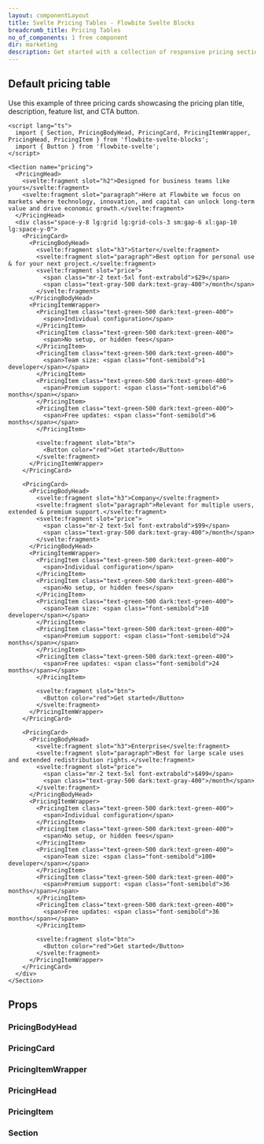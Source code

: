 ```yaml
---
layout: componentLayout
title: Svelte Pricing Tables - Flowbite Svelte Blocks
breadcrumb_title: Pricing Tables
no_of_components: 1 free component
dir: marketing
description: Get started with a collection of responsive pricing sections to show the pricing plan to your potential customers based on multiple sizes, styles, and layouts.
---
```


<script>
  import { TableProp, TableDefaultRow } from '../utils'
  import { props as item1} from '../props/PricingBodyHead.json'
  import { props as item2} from '../props/PricingCard.json'
  import { props as item3} from '../props/PricingItemWrapper.json'
  import { props as item4} from '../props/PricingHead.json'
  import { props as item5} from '../props/PricingItem.json'
  import { props as item6} from '../props/Section.json'
</script>

## Default pricing table

Use this example of three pricing cards showcasing the pricing plan title, description, feature list, and CTA button.

```svelte example
<script lang="ts">
  import { Section, PricingBodyHead, PricingCard, PricingItemWrapper, PricingHead, PricingItem } from 'flowbite-svelte-blocks';
  import { Button } from 'flowbite-svelte';
</script>

<Section name="pricing">
  <PricingHead>
    <svelte:fragment slot="h2">Designed for business teams like yours</svelte:fragment>
    <svelte:fragment slot="paragraph">Here at Flowbite we focus on markets where technology, innovation, and capital can unlock long-term value and drive economic growth.</svelte:fragment>
  </PricingHead>
  <div class="space-y-8 lg:grid lg:grid-cols-3 sm:gap-6 xl:gap-10 lg:space-y-0">
    <PricingCard>
      <PricingBodyHead>
        <svelte:fragment slot="h3">Starter</svelte:fragment>
        <svelte:fragment slot="paragraph">Best option for personal use & for your next project.</svelte:fragment>
        <svelte:fragment slot="price">
          <span class="mr-2 text-5xl font-extrabold">$29</span>
          <span class="text-gray-500 dark:text-gray-400">/month</span>
        </svelte:fragment>
      </PricingBodyHead>
      <PricingItemWrapper>
        <PricingItem class="text-green-500 dark:text-green-400">
          <span>Individual configuration</span>
        </PricingItem>
        <PricingItem class="text-green-500 dark:text-green-400">
          <span>No setup, or hidden fees</span>
        </PricingItem>
        <PricingItem class="text-green-500 dark:text-green-400">
          <span>Team size: <span class="font-semibold">1 developer</span></span>
        </PricingItem>
        <PricingItem class="text-green-500 dark:text-green-400">
          <span>Premium support: <span class="font-semibold">6 months</span></span>
        </PricingItem>
        <PricingItem class="text-green-500 dark:text-green-400">
          <span>Free updates: <span class="font-semibold">6 months</span></span>
        </PricingItem>

        <svelte:fragment slot="btn">
          <Button color="red">Get started</Button>
        </svelte:fragment>
      </PricingItemWrapper>
    </PricingCard>

    <PricingCard>
      <PricingBodyHead>
        <svelte:fragment slot="h3">Company</svelte:fragment>
        <svelte:fragment slot="paragraph">Relevant for multiple users, extended & premium support.</svelte:fragment>
        <svelte:fragment slot="price">
          <span class="mr-2 text-5xl font-extrabold">$99</span>
          <span class="text-gray-500 dark:text-gray-400">/month</span>
        </svelte:fragment>
      </PricingBodyHead>
      <PricingItemWrapper>
        <PricingItem class="text-green-500 dark:text-green-400">
          <span>Individual configuration</span>
        </PricingItem>
        <PricingItem class="text-green-500 dark:text-green-400">
          <span>No setup, or hidden fees</span>
        </PricingItem>
        <PricingItem class="text-green-500 dark:text-green-400">
          <span>Team size: <span class="font-semibold">10 developer</span></span>
        </PricingItem>
        <PricingItem class="text-green-500 dark:text-green-400">
          <span>Premium support: <span class="font-semibold">24 months</span></span>
        </PricingItem>
        <PricingItem class="text-green-500 dark:text-green-400">
          <span>Free updates: <span class="font-semibold">24 months</span></span>
        </PricingItem>

        <svelte:fragment slot="btn">
          <Button color="red">Get started</Button>
        </svelte:fragment>
      </PricingItemWrapper>
    </PricingCard>

    <PricingCard>
      <PricingBodyHead>
        <svelte:fragment slot="h3">Enterprise</svelte:fragment>
        <svelte:fragment slot="paragraph">Best for large scale uses and extended redistribution rights.</svelte:fragment>
        <svelte:fragment slot="price">
          <span class="mr-2 text-5xl font-extrabold">$499</span>
          <span class="text-gray-500 dark:text-gray-400">/month</span>
        </svelte:fragment>
      </PricingBodyHead>
      <PricingItemWrapper>
        <PricingItem class="text-green-500 dark:text-green-400">
          <span>Individual configuration</span>
        </PricingItem>
        <PricingItem class="text-green-500 dark:text-green-400">
          <span>No setup, or hidden fees</span>
        </PricingItem>
        <PricingItem class="text-green-500 dark:text-green-400">
          <span>Team size: <span class="font-semibold">100+ developer</span></span>
        </PricingItem>
        <PricingItem class="text-green-500 dark:text-green-400">
          <span>Premium support: <span class="font-semibold">36 months</span></span>
        </PricingItem>
        <PricingItem class="text-green-500 dark:text-green-400">
          <span>Free updates: <span class="font-semibold">36 months</span></span>
        </PricingItem>

        <svelte:fragment slot="btn">
          <Button color="red">Get started</Button>
        </svelte:fragment>
      </PricingItemWrapper>
    </PricingCard>
  </div>
</Section>
```


## Props

### PricingBodyHead

<TableProp>
<TableDefaultRow items={item1} rowState='hover' />
</TableProp>

### PricingCard

<TableProp>
<TableDefaultRow items={item2} rowState='hover' />
</TableProp>

### PricingItemWrapper

<TableProp>
<TableDefaultRow items={item3} rowState='hover' />
</TableProp>

### PricingHead

<TableProp>
<TableDefaultRow items={item4} rowState='hover' />
</TableProp>

### PricingItem

<TableProp>
<TableDefaultRow items={item5} rowState='hover' />
</TableProp>

### Section

<TableProp>
<TableDefaultRow items={item6} rowState='hover' />
</TableProp>

